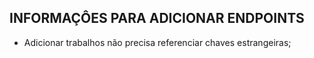 ## INFORMAÇÔES PARA ADICIONAR ENDPOINTS

* Adicionar trabalhos não precisa referenciar chaves estrangeiras;
